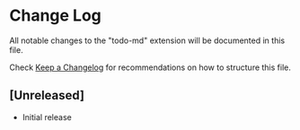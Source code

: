 # Change Log
All notable changes to the "todo-md" extension will be documented in this file.

Check [Keep a Changelog](http://keepachangelog.com/) for recommendations on how to structure this file.

## [Unreleased]
- Initial release